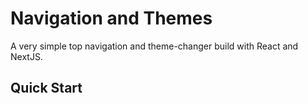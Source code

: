 # Navigation and Themes
A very simple top navigation and theme-changer build with React and NextJS.

## Quick Start

